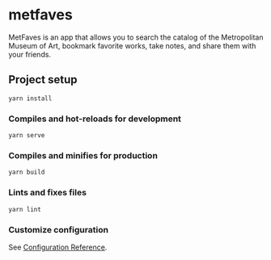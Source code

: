 # metfaves

MetFaves is an app that allows you to search the catalog of the Metropolitan Museum of Art, bookmark favorite works, take notes, and share them with your friends.

## Project setup

```
yarn install
```

### Compiles and hot-reloads for development

```
yarn serve
```

### Compiles and minifies for production

```
yarn build
```

### Lints and fixes files

```
yarn lint
```

### Customize configuration

See [Configuration Reference](https://cli.vuejs.org/config/).
